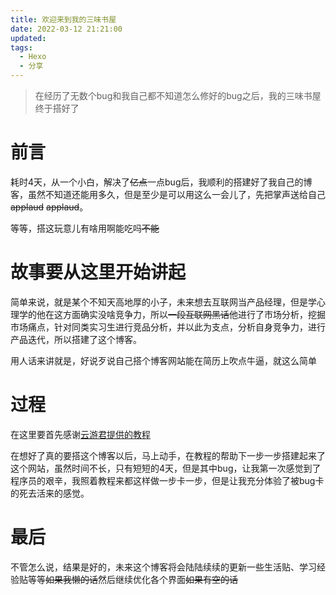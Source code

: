 ```yaml
---
title: 欢迎来到我的三味书屋
date: 2022-03-12 21:21:00
updated: 
tags:
  - Hexo
  - 分享
---
```


> 在经历了无数个bug和我自己都不知道怎么修好的bug之后，我的三味书屋终于搭好了

# 前言

耗时4天，从一个小白，解决了~~亿点~~一点bug后，我顺利的搭建好了我自己的博客，虽然不知道还能用多久，但是至少是可以用这么一会儿了，先把掌声送给自己~~applaud~~ ~~applaud~~。

等等，搭这玩意儿有啥用啊能吃吗~~不能~~

# 故事要从这里开始讲起

简单来说，就是某个不知天高地厚的小子，未来想去互联网当产品经理，但是学心理学的他在这方面确实没啥竞争力，所以~~一段互联网黑话~~他进行了市场分析，挖掘市场痛点，针对同类实习生进行竞品分析，并以此为支点，分析自身竞争力，进行产品迭代，所以搭建了这个博客。

用人话来讲就是，好说歹说自己搭个博客网站能在简历上吹点牛逼，就这么简单

# 过程
在这里要首先感谢[云游君提供的教程](https://www.yunyoujun.cn/share/how-to-build-your-site/)

在想好了真的要搭这个博客以后，马上动手，在教程的帮助下一步一步搭建起来了这个网站，虽然时间不长，只有短短的4天，但是其中bug，让我第一次感觉到了程序员的艰辛，我照着教程来都这样做一步卡一步，但是让我充分体验了被bug卡的死去活来的感觉。

# 最后
不管怎么说，结果是好的，未来这个博客将会陆陆续续的更新一些生活贴、学习经验贴等等~~如果我懒的话~~然后继续优化各个界面~~如果有空的话~~

